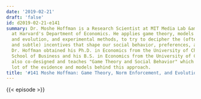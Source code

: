 ```yaml
---
date: '2019-02-21'
draft: 'false'
id: d2019-02-21-e141
summary: Dr. Moshe Hoffman is a Research Scientist at MIT Media Lab &amp; Lecturer
  at Harvard's Department of Economics. He applies game theory, models of learning
  and evolution, and experimental methods, to try to decipher the (often subconscious
  and subtle) incentives that shape our social behavior, preferences, and ideologies.
  Dr. Hoffman obtained his Ph.D. in Economics from the University of Chicago, Booth
  School of Business and his B.S. in Economics from the University of Chicago. He
  also co-designed and teaches "Game Theory and Social Behavior" which lays out a
  lot of the evidence and models behind this approach.
title: '#141 Moshe Hoffman: Game Theory, Norm Enforcement, and Evolutionary Psychology'
---
```

{{< episode >}}
